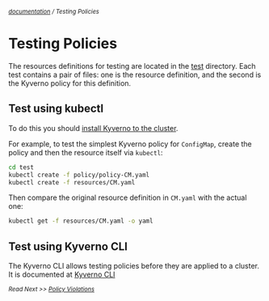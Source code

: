 <small>*[documentation](/README.md#documentation) / Testing Policies*</small>


# Testing Policies 

The resources definitions for testing are located in the [test](/test) directory. Each test contains a pair of files: one is the resource definition, and the second is the Kyverno policy for this definition.

## Test using kubectl

To do this you should [install Kyverno to the cluster](installation.md).

For example, to test the simplest Kyverno policy for `ConfigMap`, create the policy and then the resource itself via `kubectl`:

````bash
cd test
kubectl create -f policy/policy-CM.yaml
kubectl create -f resources/CM.yaml
````
Then compare the original resource definition in `CM.yaml` with the actual one:

````bash
kubectl get -f resources/CM.yaml -o yaml
````

## Test using Kyverno CLI

The Kyverno CLI allows testing policies before they are applied to a cluster. It is documented at [Kyverno CLI](kyverno-cli.md)


<small>*Read Next >> [Policy Violations](/documentation/policy-violations.md)*</small>
